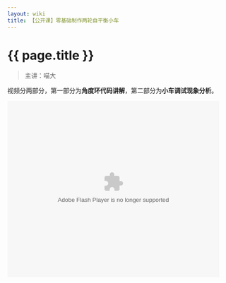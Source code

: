 ```yaml
---
layout: wiki
title: 【公开课】零基础制作两轮自平衡小车
---
```


# {{ page.title }}

> 主讲：喵大

视频分两部分，第一部分为**角度环代码讲解**，第二部分为**小车调试现象分析**。

<p>
<embed src="http://player.youku.com/player.php/sid/XMTUyNzQ5OTc0NA==/v.swf" allowFullScreen="true" quality="high" width="480" height="400" align="middle" allowScriptAccess="always" type="application/x-shockwave-flash"></embed>
</p>



